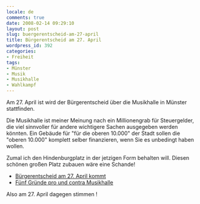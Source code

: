 ```yaml
---
locale: de
comments: true
date: 2008-02-14 09:29:10
layout: post
slug: buergerentscheid-am-27-april
title: Bürgerentscheid am 27. April
wordpress_id: 392
categories:
- Freiheit
tags:
- Münster
- Musik
- Musikhalle
- Wahlkampf
---
```


Am 27. April ist wird der Bürgerentscheid über die Musikhalle in Münster
stattfinden.

Die Musikhalle ist meiner Meinung nach ein Millionengrab für Steuergelder, die
viel sinnvoller für andere wichtigere Sachen ausgegeben werden könnten. Ein
Gebäude für "für die oberen 10.000" der Stadt sollen die "oberen 10.000"
komplett selber finanzieren, wenn Sie es unbedingt haben wollen.

Zumal ich den Hindenburgplatz in der jetzigen Form behalten will. Diesen
schönen großen Platz zubauen wäre eine Schande!

  * [Bürgerentscheid am 27. April kommt](http://echo-muenster.de/node/17599)
  * [Fünf Gründe pro und contra Musikhalle](http://echo-muenster.de/node/17565)

Also am 27. April dagegen stimmen !
